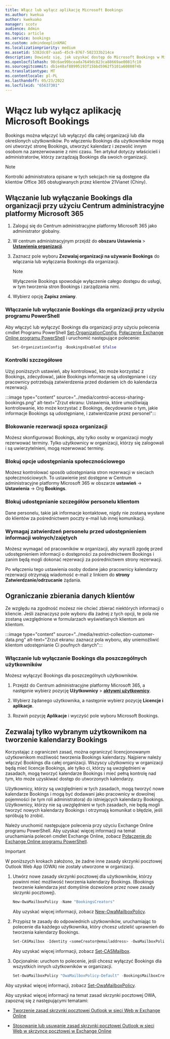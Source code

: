 ```yaml
---
title: Włącz lub wyłącz aplikację Microsoft Bookings
ms.author: kwekua
author: kwekuako
manager: scotv
audience: Admin
ms.topic: article
ms.service: bookings
ms.custom: admindeeplinkMAC
ms.localizationpriority: medium
ms.assetid: 5382dc07-aaa5-45c9-8767-502333b214ce
description: Dowiedz się, jak uzyskać dostęp do Microsoft Bookings w Microsoft 365.
ms.openlocfilehash: 98c6ae99bceada7649dc823ca88669ae0081fc10
ms.sourcegitcommit: db1e48af88995193f15bbd5962f5101a6088074b
ms.translationtype: MT
ms.contentlocale: pl-PL
ms.lasthandoff: 05/23/2022
ms.locfileid: "65637301"
---
```

# <a name="turn-microsoft-bookings-on-or-off"></a>Włącz lub wyłącz aplikację Microsoft Bookings

Bookings można włączyć lub wyłączyć dla całej organizacji lub dla określonych użytkowników. Po włączeniu Bookings dla użytkowników mogą oni utworzyć stronę Bookings, utworzyć kalendarz i zezwolić innym osobom na zarezerwowanie z nimi czasu. Ten artykuł dotyczy właścicieli i administratorów, którzy zarządzają Bookings dla swoich organizacji.

> [!NOTE]
> Kontrolki administratora opisane w tych sekcjach nie są dostępne dla klientów Office 365 obsługiwanych przez klientów 21Vianet (Chiny).

## <a name="turn-bookings-on-or-off-for-your-organization-using-the-microsoft-365-admin-center"></a>Włączanie lub wyłączanie Bookings dla organizacji przy użyciu Centrum administracyjne platformy Microsoft 365

1. Zaloguj się do Centrum administracyjne platformy Microsoft 365 jako administrator globalny.

2. W centrum administracyjnym przejdź do **obszaru Ustawienia** \> <a href="https://go.microsoft.com/fwlink/p/?linkid=2053743" target="_blank">**Ustawienia organizacji**</a>.

3. Zaznacz pole wyboru **Zezwalaj organizacji na używanie Bookings** do włączania lub wyłączania Bookings dla organizacji.

   > [!NOTE]
   > Wyłączenie Bookings spowoduje wyłączenie całego dostępu do usługi, w tym tworzenia stron Bookings i zarządzania nimi.

4. Wybierz opcję **Zapisz zmiany**.

### <a name="turn-bookings-on-or-off-for-your-organization-using-powershell"></a>Włączanie lub wyłączanie Bookings dla organizacji przy użyciu programu PowerShell

Aby włączyć lub wyłączyć Bookings dla organizacji przy użyciu polecenia cmdlet Programu PowerShell [Set-OrganizationConfig](/powershell/module/exchange/set-organizationconfig), [Połączenie Exchange Online programu PowerShell](/powershell/exchange/connect-to-exchange-online-powershell) i uruchomić następujące polecenie:

```PowerShell
   Set-OrganizationConfig -BookingsEnabled $false
```

### <a name="granular-controls"></a>Kontrolki szczegółowe

Użyj poniższych ustawień, aby kontrolować, kto może korzystać z Bookings, zdecydować, jakie Bookings informacje są udostępniane i czy pracownicy potrzebują zatwierdzenia przed dodaniem ich do kalendarza rezerwacji.

:::image type="content" source="../media/control-access-sharing-bookings.png" alt-text="Zrzut ekranu: Ustawienia, które umożliwiają kontrolowanie, kto może korzystać z Bookings, decydowanie o tym, jakie informacje Bookings są udostępniane, i zatwierdzanie przez personel":::

### <a name="block-bookings-from-outside-your-organization"></a>Blokowanie rezerwacji spoza organizacji

Możesz skonfigurować Bookings, aby tylko osoby w organizacji mogły rezerwować terminy. Tylko użytkownicy w organizacji, którzy się zalogowali i są uwierzytelnieni, mogą rezerwować terminy.

### <a name="block-social-sharing-options"></a>Blokuj opcje udostępniania społecznościowego

Możesz kontrolować sposób udostępniania stron rezerwacji w sieciach społecznościowych. To ustawienie jest dostępne w Centrum administracyjne platformy Microsoft 365 w obszarze **ustawień** ->  **Ustawienia** ->  Org **Bookings**.

### <a name="block-sharing-staff-details-with-customers"></a>Blokuj udostępnianie szczegółów personelu klientom

Dane personelu, takie jak informacje kontaktowe, nigdy nie zostaną wysłane do klientów za pośrednictwem poczty e-mail lub innej komunikacji.

### <a name="require-staff-approvals-before-sharing-freebusy-information"></a>Wymagaj zatwierdzeń personelu przed udostępnieniem informacji wolnych/zajętych

Możesz wymagać od pracowników w organizacji, aby wyrazili zgodę przed udostępnieniem informacji o dostępności za pośrednictwem Bookings i zanim będą mogli dokonać rezerwacji za pośrednictwem strony rezerwacji.

Po włączeniu tego ustawienia osoby dodane jako pracownicy kalendarzy rezerwacji otrzymają wiadomość e-mail z linkiem do **strony Zatwierdzanie/odrzucanie** żądania.

## <a name="restrict-collection-of-customer-data"></a>Ograniczanie zbierania danych klientów

Ze względu na zgodność możesz nie chcieć zbierać niektórych informacji o kliencie. Jeśli zaznaczysz pole wyboru dla żadnej z tych opcji, te pola nie zostaną uwzględnione w formularzach wyświetlanych klientom ani klientom.

:::image type="content" source="../media/restrict-collection-customer-data.png" alt-text="Zrzut ekranu: zaznacz pola wyboru, aby uniemożliwić klientom udostępnianie Ci poufnych danych":::

### <a name="turn-bookings-on-or-off-for-individual-users"></a>Włączanie lub wyłączanie Bookings dla poszczególnych użytkowników

Możesz wyłączyć Bookings dla poszczególnych użytkowników.

1. Przejdź do Centrum administracyjne platformy Microsoft 365, a następnie wybierz pozycję **Użytkownicy** \> <a href="https://go.microsoft.com/fwlink/p/?linkid=834822" target="_blank">**aktywni użytkownicy**</a>.

1. Wybierz żądanego użytkownika, a następnie wybierz pozycję **Licencje i aplikacje**.

1. Rozwiń pozycję **Aplikacje** i wyczyść pole wyboru Microsoft Bookings.

## <a name="allow-only-selected-users-to-create-bookings-calendars"></a>Zezwalaj tylko wybranym użytkownikom na tworzenie kalendarzy Bookings

Korzystając z ograniczeń zasad, można ograniczyć licencjonowanym użytkownikom możliwość tworzenia Bookings kalendarzy. Najpierw należy włączyć Bookings dla całej organizacji. Wszyscy użytkownicy w organizacji będą mieć licencje Bookings, ale tylko ci, którzy są uwzględnieni w zasadach, mogą tworzyć kalendarze Bookings i mieć pełną kontrolę nad tym, kto może uzyskiwać dostęp do utworzonych kalendarzy.

Użytkownicy, którzy są uwzględnieni w tych zasadach, mogą tworzyć nowe kalendarze Bookings i mogą być dodawani jako pracownicy w dowolnej pojemności (w tym roli administratora) do istniejących kalendarzy Bookings. Użytkownicy, którzy nie są uwzględnieni w tych zasadach, nie będą mogli tworzyć nowych kalendarzy Bookings i otrzymają komunikat o błędzie, jeśli spróbują to zrobić.

Należy uruchomić następujące polecenia przy użyciu Exchange Online programu PowerShell. Aby uzyskać więcej informacji na temat uruchamiania poleceń cmdlet Exchange Online, zobacz [Połączenie do Exchange Online programu PowerShell](/powershell/exchange/connect-to-exchange-online-powershell).

> [!IMPORTANT]
> W poniższych krokach założono, że żadne inne zasady skrzynki pocztowej Outlook Web App (OWA) nie zostały utworzone w organizacji.

1. Utwórz nowe zasady skrzynki pocztowej dla użytkowników, którzy powinni mieć możliwość tworzenia kalendarzy Bookings. (Bookings tworzenie kalendarza jest domyślnie dozwolone przez nowe zasady skrzynki pocztowej).

   ```PowerShell
   New-OwaMailboxPolicy -Name "BookingsCreators"
   ```

   Aby uzyskać więcej informacji, zobacz [New-OwaMailboxPolicy](/powershell/module/exchange/new-owamailboxpolicy).

2. Przypisz te zasady do odpowiednich użytkowników, uruchamiając to polecenie dla każdego użytkownika, który chcesz udzielić uprawnień do tworzenia kalendarzy Bookings.

   ```PowerShell
   Set-CASMailbox -Identity <someCreator@emailaddress> -OwaMailboxPolicy "BookingsCreators"
   ```

   Aby uzyskać więcej informacji, zobacz [Set-CASMailbox](/powershell/module/exchange/set-casmailbox).

3. Opcjonalnie: uruchom to polecenie, jeśli chcesz wyłączyć Bookings dla wszystkich innych użytkowników w organizacji.

   ```PowerShell
   Set-OwaMailboxPolicy "OwaMailboxPolicy-Default" -BookingsMailboxCreationEnabled:$false
   ```

Aby uzyskać więcej informacji, zobacz [Set-OwaMailboxPolicy](/powershell/module/exchange/set-owamailboxpolicy).

Aby uzyskać więcej informacji na temat zasad skrzynki pocztowej OWA, zapoznaj się z następującymi tematami:

- [Tworzenie zasad skrzynki pocztowej Outlook w sieci Web w Exchange Online](/exchange/clients-and-mobile-in-exchange-online/outlook-on-the-web/create-outlook-web-app-mailbox-policy)

- [Stosowanie lub usuwanie zasad skrzynki pocztowej Outlook w sieci Web w skrzynce pocztowej w Exchange Online](/exchange/clients-and-mobile-in-exchange-online/outlook-on-the-web/create-outlook-web-app-mailbox-policy)
